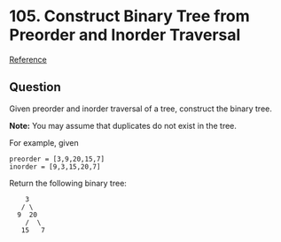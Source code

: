 # 105. Construct Binary Tree from Preorder and Inorder Traversal
[Reference](https://leetcode.com/problems/construct-binary-tree-from-preorder-and-inorder-traversal/)

## Question
Given preorder and inorder traversal of a tree, construct the binary tree.

**Note:**
You may assume that duplicates do not exist in the tree.

For example, given
```
preorder = [3,9,20,15,7]
inorder = [9,3,15,20,7]
```

Return the following binary tree:
```
    3
   / \
  9  20
    /  \
   15   7
```
